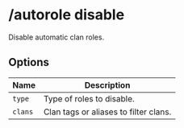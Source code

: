 # /autorole disable

Disable automatic clan roles.

## Options

| Name | Description |
|------|-------------|
| `type` | Type of roles to disable. |
| `clans` | Clan tags or aliases to filter clans. |


